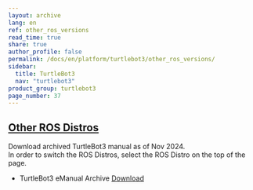 ```yaml
---
layout: archive
lang: en
ref: other_ros_versions
read_time: true
share: true
author_profile: false
permalink: /docs/en/platform/turtlebot3/other_ros_versions/
sidebar:
  title: TurtleBot3
  nav: "turtlebot3"
product_group: turtlebot3
page_number: 37
---
```


<div style="counter-reset: h1 13"></div>
<div style="counter-reset: h2 5"></div>

<!--[dummy Header 1]>
  <h1 id="dummy">More Info</h1>
  <h2 id="dummy">Contact Us</h2>
  <p class="dummy_content">Contact Point regarding use of TurtleBot3</p>
<![end dummy Header 1]-->

## [Other ROS Distros](#other-ros-distros)
Download archived TurtleBot3 manual as of Nov 2024.  
In order to switch the ROS Distros, select the ROS Distro on the top of the page.

* TurtleBot3 eManual Archive [Download](https://drive.google.com/file/d/1wsNby1dpdzj2eD2oZtRQyHYqoY4o25io/view?usp=sharing)
